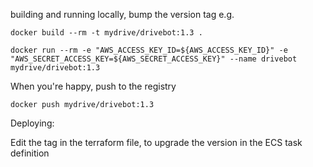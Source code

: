 
building and running locally, bump the version tag e.g.

```
docker build --rm -t mydrive/drivebot:1.3 .

docker run --rm -e "AWS_ACCESS_KEY_ID=${AWS_ACCESS_KEY_ID}" -e "AWS_SECRET_ACCESS_KEY=${AWS_SECRET_ACCESS_KEY}" --name drivebot mydrive/drivebot:1.3
```

When you're happy, push to the registry

```
docker push mydrive/drivebot:1.3
```

Deploying:

Edit the tag in the terraform file, to upgrade the version in the ECS task
definition
